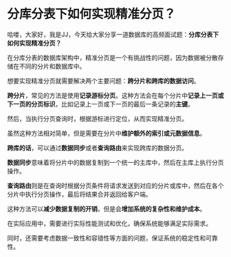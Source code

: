 # 分库分表下如何实现精准分页？

哈喽，大家好，我是JJ，今天给大家分享一道数据库的高频面试题：**分库分表下如何实现精准分页？**



在分库分表的数据库架构中，精准分页是一个有挑战性的问题，因为数据被分散存储在不同的分片和数据库中。



想要实现精准分页就需要解决两个主要问题：**跨分片和跨库的数据访问**。



**跨分片**，常见的方法是使用**记录游标分页**。这种方法会在每个分片中**记录上一页或下一页的分页标识**，比如记录上一页或下一页的最后一条记录的**主键**。



然后，当执行分页查询时，根据游标进行定位，从而实现精准分页。



虽然这种方法相对简单，但是需要在分片中**维护额外的索引或元数据信息**。



**跨库的话**，可以通过**数据同步**或者**查询路由**来实现跨库的数据分页。



**数据同步**意味着将分片中的数据复制到一个统一的主库中，然后在主库上执行分页操作。



**查询路由**则是在查询时根据分页条件将请求发送到对应的分片或库中，然后在各个分片中执行分页操作，最后将结果合并返回给客户端。



这种方法可以**减少数据复制的开销**，但是会**增加系统的复杂性和维护成本**。



在实际应用中，需要进行实际性能测试和优化，确保系统能够满足实际需求。



同时，还需要考虑数据一致性和容错性等方面的问题，保证系统的稳定性和可靠性。

